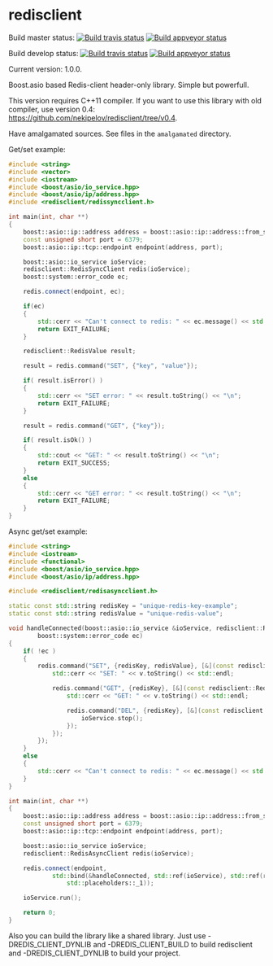 redisclient
===========

Build master status: [![Build travis status](https://travis-ci.org/nekipelov/redisclient.svg?branch=master)](https://travis-ci.org/nekipelov/redisclient)
[![Build appveyor status](https://ci.appveyor.com/api/projects/status/github/nekipelov/redisclient?branch=master)](https://ci.appveyor.com/project/nekipelov/redisclient/branch/master)

Build develop status: [![Build travis status](https://travis-ci.org/nekipelov/redisclient.svg?branch=develop)](https://travis-ci.org/nekipelov/redisclient)
[![Build appveyor status](https://ci.appveyor.com/api/projects/status/github/nekipelov/redisclient?branch=develop)](https://ci.appveyor.com/project/nekipelov/redisclient/branch/develop)

Current version: 1.0.0.

Boost.asio based Redis-client header-only library. Simple but powerfull.

This version requires С++11 compiler. If you want to use this library with old compiler, use version 0.4: https://github.com/nekipelov/redisclient/tree/v0.4.

Have amalgamated sources. See files in the `amalgamated` directory.

Get/set example:

```cpp
#include <string>
#include <vector>
#include <iostream>
#include <boost/asio/io_service.hpp>
#include <boost/asio/ip/address.hpp>
#include <redisclient/redissyncclient.h>

int main(int, char **)
{
    boost::asio::ip::address address = boost::asio::ip::address::from_string("127.0.0.1");
    const unsigned short port = 6379;
    boost::asio::ip::tcp::endpoint endpoint(address, port);

    boost::asio::io_service ioService;
    redisclient::RedisSyncClient redis(ioService);
    boost::system::error_code ec;

    redis.connect(endpoint, ec);

    if(ec)
    {
        std::cerr << "Can't connect to redis: " << ec.message() << std::endl;
        return EXIT_FAILURE;
    }

    redisclient::RedisValue result;

    result = redis.command("SET", {"key", "value"});

    if( result.isError() )
    {
        std::cerr << "SET error: " << result.toString() << "\n";
        return EXIT_FAILURE;
    }

    result = redis.command("GET", {"key"});

    if( result.isOk() )
    {
        std::cout << "GET: " << result.toString() << "\n";
        return EXIT_SUCCESS;
    }
    else
    {
        std::cerr << "GET error: " << result.toString() << "\n";
        return EXIT_FAILURE;
    }
}
```

Async get/set example:

```cpp
#include <string>
#include <iostream>
#include <functional>
#include <boost/asio/io_service.hpp>
#include <boost/asio/ip/address.hpp>

#include <redisclient/redisasyncclient.h>

static const std::string redisKey = "unique-redis-key-example";
static const std::string redisValue = "unique-redis-value";

void handleConnected(boost::asio::io_service &ioService, redisclient::RedisAsyncClient &redis,
        boost::system::error_code ec)
{
    if( !ec )
    {
        redis.command("SET", {redisKey, redisValue}, [&](const redisclient::RedisValue &v) {
            std::cerr << "SET: " << v.toString() << std::endl;

            redis.command("GET", {redisKey}, [&](const redisclient::RedisValue &v) {
                std::cerr << "GET: " << v.toString() << std::endl;

                redis.command("DEL", {redisKey}, [&](const redisclient::RedisValue &) {
                    ioService.stop();
                });
            });
        });
    }
    else
    {
        std::cerr << "Can't connect to redis: " << ec.message() << std::endl;
    }
}

int main(int, char **)
{
    boost::asio::ip::address address = boost::asio::ip::address::from_string("127.0.0.1");
    const unsigned short port = 6379;
    boost::asio::ip::tcp::endpoint endpoint(address, port);

    boost::asio::io_service ioService;
    redisclient::RedisAsyncClient redis(ioService);

    redis.connect(endpoint,
            std::bind(&handleConnected, std::ref(ioService), std::ref(redis),
                std::placeholders::_1));

    ioService.run();

    return 0;
}
```

Also you can build the library like a shared library. Just use
 -DREDIS_CLIENT_DYNLIB and -DREDIS_CLIENT_BUILD to build redisclient
and -DREDIS_CLIENT_DYNLIB to build your project.
